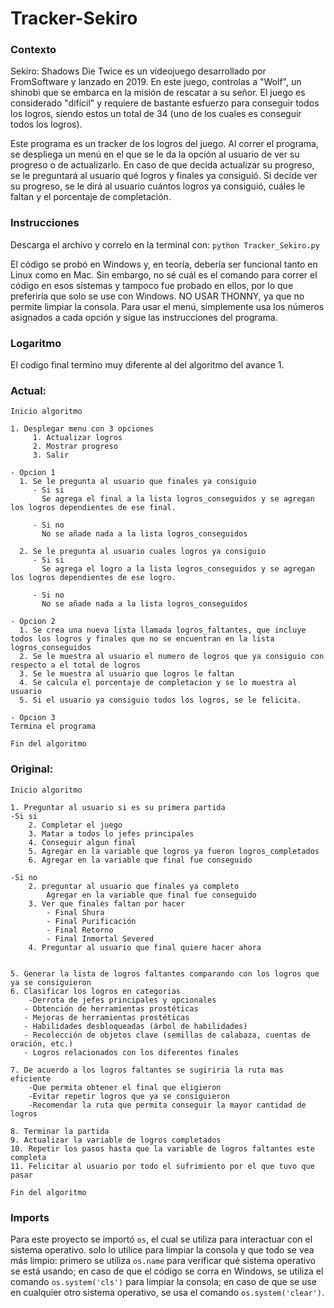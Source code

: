 # Tracker-Sekiro
### Contexto
Sekiro: Shadows Die Twice es un videojuego desarrollado por FromSoftware y lanzado en 2019. En este juego, controlas a "Wolf", un shinobi que se embarca en la misión de rescatar a su señor. El juego es considerado "difícil" y requiere de bastante esfuerzo para conseguir todos los logros, siendo estos un total de 34 (uno de los cuales es conseguir todos los logros).

Este programa es un tracker de los logros del juego. Al correr el programa, se despliega un menú en el que se le da la opción al usuario de ver su progreso o de actualizarlo. En caso de que decida actualizar su progreso, se le preguntará al usuario qué logros y finales ya consiguió. Si decide ver su progreso, se le dirá al usuario cuántos logros ya consiguió, cuáles le faltan y el porcentaje de completación.

### Instrucciones
Descarga el archivo y correlo en la terminal con:
  `python Tracker_Sekiro.py`

El código se probó en Windows y, en teoría, debería ser funcional tanto en Linux como en Mac. Sin embargo, no sé cuál es el comando para correr el código en esos sistemas y tampoco fue probado en ellos, por lo que preferiría que solo se use con Windows.
NO USAR THONNY, ya que no permite limpiar la consola.
Para usar el menú, simplemente usa los números asignados a cada opción y sigue las instrucciones del programa.

### Logaritmo
El codigo final termino muy diferente al del algoritmo del avance 1.

### Actual:

```
Inicio algoritmo

1. Desplegar menu con 3 opciones
     1. Actualizar logros
     2. Mostrar progreso
     3. Salir
  
- Opcion 1
  1. Se le pregunta al usuario que finales ya consiguio
     - Si si
       Se agrega el final a la lista logros_conseguidos y se agregan los logros dependientes de ese final.
       
     - Si no
       No se añade nada a la lista logros_conseguidos
       
  2. Se le pregunta al usuario cuales logros ya consiguio
     - Si si
       Se agrega el logro a la lista logros_conseguidos y se agregan los logros dependientes de ese logro.
       
     - Si no
       No se añade nada a la lista logros_conseguidos
       
- Opcion 2
  1. Se crea una nueva lista llamada logros_faltantes, que incluye todos los logros y finales que no se encuentran en la lista logros_conseguidos
  2. Se le muestra al usuario el numero de logros que ya consiguio con respecto a el total de logros
  3. Se le muestra al usuario que logros le faltan
  4. Se calcula el porcentaje de completacion y se lo muestra al usuario
  5. Si el usuario ya consiguio todos los logros, se le felicita.
     
- Opcion 3
Termina el programa

Fin del algoritmo
```

### Original: 

```
Inicio algoritmo

1. Preguntar al usuario si es su primera partida
-Si si
    2. Completar el juego
    3. Matar a todos lo jefes principales
    4. Conseguir algun final
    5. Agregar en la variable que logros ya fueron logros_completados
    6. Agregar en la variable que final fue conseguido

-Si no
    2. preguntar al usuario que finales ya completo
        Agregar en la variable que final fue conseguido
    3. Ver que finales faltan por hacer
        - Final Shura
        - Final Purificación
        - Final Retorno
        - Final Inmortal Severed
    4. Preguntar al usuario que final quiere hacer ahora


5. Generar la lista de logros faltantes comparando con los logros que ya se consiguieron
6. Clasificar los logros en categorias
    -Derrota de jefes principales y opcionales
   - Obtención de herramientas prostéticas
   - Mejoras de herramientas prostéticas
   - Habilidades desbloqueadas (árbol de habilidades)
   - Recolección de objetos clave (semillas de calabaza, cuentas de oración, etc.)
   - Logros relacionados con los diferentes finales

7. De acuerdo a los logros faltantes se sugiriria la ruta mas eficiente
    -Que permita obtener el final que eligieron
    -Evitar repetir logros que ya se consiguieron
    -Recomendar la ruta que permita conseguir la mayor cantidad de logros

8. Terminar la partida
9. Actualizar la variable de logros completados
10. Repetir los pasos hasta que la variable de logros faltantes este completa
11. Felicitar al usuario por todo el sufrimiento por el que tuvo que pasar

Fin del algoritmo
```

### Imports
Para este proyecto se importó `os`, el cual se utiliza para interactuar con el sistema operativo. 
solo lo utilice para limpiar la consola y que todo se vea más limpio: primero se utiliza `os.name` para verificar qué sistema operativo se está usando; en caso de que el código se corra en Windows, se utiliza el comando `os.system('cls')` para limpiar la consola; en caso de que se use en cualquier otro sistema operativo, se usa el comando `os.system('clear')`.
